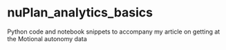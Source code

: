 # nuPlan_analytics_basics
Python code and notebook snippets to accompany my article on getting at the Motional autonomy data

